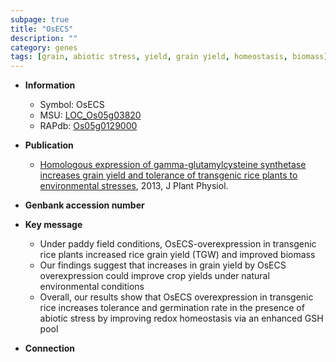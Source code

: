 ```yaml
---
subpage: true
title: "OsECS"
description: ""
category: genes
tags: [grain, abiotic stress, yield, grain yield, homeostasis, biomass]
---
```


* **Information**  
    + Symbol: OsECS  
    + MSU: [LOC_Os05g03820](http://rice.plantbiology.msu.edu/cgi-bin/ORF_infopage.cgi?orf=LOC_Os05g03820)  
    + RAPdb: [Os05g0129000](http://rapdb.dna.affrc.go.jp/viewer/gbrowse_details/irgsp1?name=Os05g0129000)  

* **Publication**  
    + [Homologous expression of gamma-glutamylcysteine synthetase increases grain yield and tolerance of transgenic rice plants to environmental stresses](http://www.ncbi.nlm.nih.gov/pubmed?term=Homologous+expression+of+gamma-glutamylcysteine+synthetase+increases+grain+yield+and+tolerance+of+transgenic+rice+plants+to+environmental+stresses%5BTitle%5D), 2013, J Plant Physiol.

* **Genbank accession number**  

* **Key message**  
    + Under paddy field conditions, OsECS-overexpression in transgenic rice plants increased rice grain yield (TGW) and improved biomass
    + Our findings suggest that increases in grain yield by OsECS overexpression could improve crop yields under natural environmental conditions
    + Overall, our results show that OsECS overexpression in transgenic rice increases tolerance and germination rate in the presence of abiotic stress by improving redox homeostasis via an enhanced GSH pool

* **Connection**  



